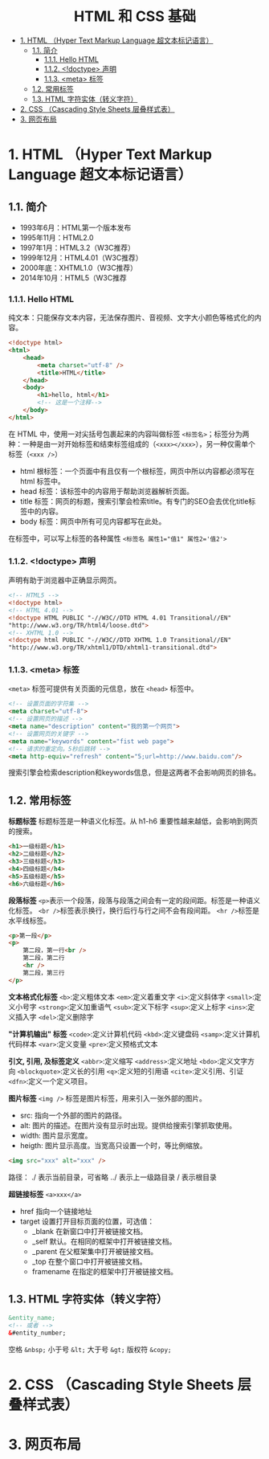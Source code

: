 <h1 id="HTML和CSS基础" align="center">HTML 和 CSS 基础</h1>
<!-- @import "[TOC]" {cmd="toc"} -->

<!-- code_chunk_output -->

- [1. HTML （Hyper Text Markup Language 超文本标记语言）](#1-html-hyper-text-markup-language-超文本标记语言)
  - [1.1. 简介](#11-简介)
    - [1.1.1. Hello HTML](#111-hello-html)
    - [1.1.2. <!doctype> 声明](#112-doctype-声明)
    - [1.1.3. \<meta> 标签](#113-meta-标签)
  - [1.2. 常用标签](#12-常用标签)
  - [1.3. HTML 字符实体（转义字符）](#13-html-字符实体转义字符)
- [2. CSS （Cascading Style Sheets 层叠样式表）](#2-css-cascading-style-sheets-层叠样式表)
- [3. 网页布局](#3-网页布局)

<!-- /code_chunk_output -->


# 1. HTML （Hyper Text Markup Language 超文本标记语言）

## 1.1. 简介

- 1993年6月：HTML第一个版本发布
- 1995年11月：HTML2.0
- 1997年1月：HTML3.2（W3C推荐）
- 1999年12月：HTML4.01（W3C推荐）
- 2000年底：XHTML1.0（W3C推荐）
- 2014年10月：HTML5（W3C推荐

### 1.1.1. Hello HTML

纯文本：只能保存文本内容，无法保存图片、音视频、文字大小颜色等格式化的内容。

```html
<!doctype html>
<html>
    <head>
        <meta charset="utf-8" />
        <title>HTML</title>
    </head>
    <body>
        <h1>hello, html</h1>
        <!-- 这是一个注释-->
    </body>
</html>
```

在 HTML 中，使用一对尖括号包裹起来的内容叫做标签 `<标签名>`；标签分为两种：一种是由一对开始标签和结束标签组成的（`<xxx></xxx>`），另一种仅需单个标签（`<xxx />`）
- html 根标签：一个页面中有且仅有一个根标签，网页中所以内容都必须写在 html 标签中。
- head 标签：该标签中的内容用于帮助浏览器解析页面。
- title 标签：网页的标题，搜索引擎会检索title。有专门的SEO会去优化title标签中的内容。
- body 标签：网页中所有可见内容都写在此处。

在标签中，可以写上标签的各种属性 `<标签名 属性1="值1" 属性2='值2'>`

### 1.1.2. <!doctype> 声明
<!doctype>声明有助于浏览器中正确显示网页。
```html
<!-- HTML5 -->
<!doctype html>
<!-- HTML 4.01 -->
<!doctype HTML PUBLIC "-//W3C//DTD HTML 4.01 Transitional//EN"
"http://www.w3.org/TR/html4/loose.dtd">
<!-- XHTML 1.0 -->
<!doctype html PUBLIC "-//W3C//DTD XHTML 1.0 Transitional//EN"
"http://www.w3.org/TR/xhtml1/DTD/xhtml1-transitional.dtd">
```

### 1.1.3. \<meta> 标签
`<meta>` 标签可提供有关页面的元信息，放在 `<head>` 标签中。
```html
<!-- 设置页面的字符集 -->
<meta charset="utf-8">
<!-- 设置网页的描述 -->
<meta name="description" content="我的第一个网页">
<!-- 设置网页的关键字 -->
<meta name="keywords" content="fist web page">
<!-- 请求的重定向。5秒后跳转 -->
<meta http-equiv="refresh" content="5;url=http://www.baidu.com"/>
```
搜索引擎会检索description和keywords信息，但是这两者不会影响网页的排名。

## 1.2. 常用标签

**标题标签**
标题标签是一种语义化标签。从 h1-h6 重要性越来越低，会影响到网页的搜索。
```html
<h1>一级标题</h1>
<h2>二级标题</h2>
<h3>三级标题</h3>
<h4>四级标题</h4>
<h5>五级标题</h5>
<h6>六级标题</h6>
```

**段落标签**
`<p>`表示一个段落，段落与段落之间会有一定的段间距。标签是一种语义化标签。
`<br />`标签表示换行，换行后行与行之间不会有段间距。
`<hr />`标签是水平线标签。
```html
<p>第一段</p>
<p>
    第二段，第一行<br />
    第二段，第二行
    <hr />
    第二段，第三行
</p>
```

**文本格式化标签**
`<b>`:定义粗体文本
`<em>`:定义着重文字
`<i>`:定义斜体字
`<small>`:定义小号字
`<strong>`:定义加重语气
`<sub>`:定义下标字
`<sup>`:定义上标字
`<ins>`:定义插入字
`<del>`:定义删除字

**"计算机输出" 标签**
`<code>`:定义计算机代码
`<kbd>`:定义键盘码
`<samp>`:定义计算机代码样本
`<var>`:定义变量
`<pre>`:定义预格式文本

**引文, 引用, 及标签定义**
`<abbr>`:定义缩写
`<address>`:定义地址
`<bdo>`:定义文字方向
`<blockquote>`:定义长的引用
`<q>`:定义短的引用语
`<cite>`:定义引用、引证
`<dfn>`:定义一个定义项目。

**图片标签**
`<img />` 标签是图片标签，用来引入一张外部的图片。
- src: 指向一个外部的图片的路径。
- alt: 图片的描述。在图片没有显示时出现。提供给搜索引擎抓取使用。
- width: 图片显示宽度。
- heigth: 图片显示高度。当宽高只设置一个时，等比例缩放。
```html
<img src="xxx" alt="xxx" />
```

路径：
./ 表示当前目录，可省略
../ 表示上一级路目录
/ 表示根目录

**超链接标签**
`<a>xxx</a>`
- href 指向一个链接地址
- target 设置打开目标页面的位置，可选值：
  - _blank    在新窗口中打开被链接文档。
  - _self     默认。在相同的框架中打开被链接文档。
  - _parent   在父框架集中打开被链接文档。
  - _top      在整个窗口中打开被链接文档。
  - framename 在指定的框架中打开被链接文档。


## 1.3. HTML 字符实体（转义字符）
```html
&entity_name;
<!-- 或者 -->
&#entity_number;
```
空格    `&nbsp;`
小于号  `&lt;`
大于号  `&gt;`
版权符  `&copy;`

# 2. CSS （Cascading Style Sheets 层叠样式表）

# 3. 网页布局